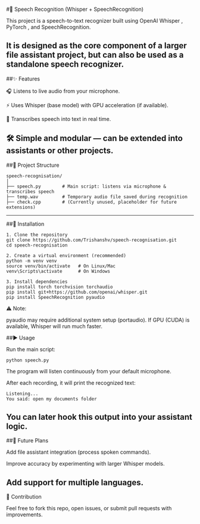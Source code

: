#🎤 Speech Recognition (Whisper + SpeechRecognition)

This project is a speech-to-text recognizer built using OpenAI Whisper
, PyTorch
, and SpeechRecognition.

It is designed as the core component of a larger file assistant project, but can also be used as a standalone speech recognizer.
---
##✨ Features

🎧 Listens to live audio from your microphone.

⚡ Uses Whisper (base model) with GPU acceleration (if available).

📄 Transcribes speech into text in real time.

🛠 Simple and modular — can be extended into assistants or other projects.
---
##📂 Project Structure
```
speech-recognisation/
│
├── speech.py        # Main script: listens via microphone & transcribes speech
├── temp.wav         # Temporary audio file saved during recognition
├── check.cpp        # (Currently unused, placeholder for future extensions)
```
---
##🔧 Installation
```
1. Clone the repository
git clone https://github.com/Trishanshv/speech-recognisation.git
cd speech-recognisation

2. Create a virtual environment (recommended)
python -m venv venv
source venv/bin/activate   # On Linux/Mac
venv\Scripts\activate      # On Windows

3. Install dependencies
pip install torch torchvision torchaudio
pip install git+https://github.com/openai/whisper.git
pip install SpeechRecognition pyaudio
```

⚠️ Note:

pyaudio may require additional system setup (portaudio).
If GPU (CUDA) is available, Whisper will run much faster.

##▶️ Usage

Run the main script:

```
python speech.py
```

The program will listen continuously from your default microphone.

After each recording, it will print the recognized text:
```
Listening...
You said: open my documents folder
```

You can later hook this output into your assistant logic.
---
##🚀 Future Plans

Add file assistant integration (process spoken commands).

Improve accuracy by experimenting with larger Whisper models.

Add support for multiple languages.
---
🤝 Contribution

Feel free to fork this repo, open issues, or submit pull requests with improvements.
